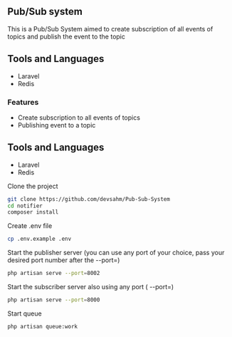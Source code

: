 ## Pub/Sub system

This is a Pub/Sub System aimed to create subscription of all events of topics and publish the event to the topic



## Tools and Languages

* Laravel 
* Redis


### Features
* Create  subscription to all events of topics
* Publishing event to a topic

## Tools and Languages

* Laravel 
* Redis


Clone the project

```sh
git clone https://github.com/devsahm/Pub-Sub-System
cd notifier
composer install
```

Create .env file
```sh
cp .env.example .env
```

Start the publisher server (you can use any port of your choice, pass your desired port number after the --port=)

```sh
php artisan serve --port=8002
```

Start the subscriber server also using any port ( --port=)

```sh
php artisan serve --port=8000
```

Start queue 
```sh
php artisan queue:work
```
